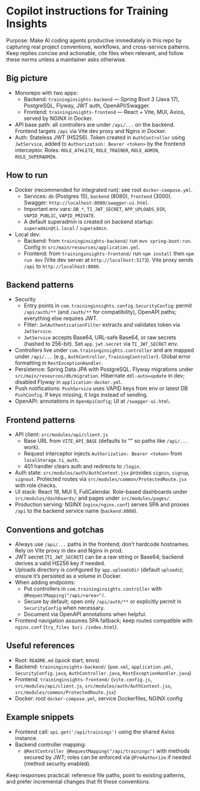 # Copilot instructions for Training Insights

Purpose: Make AI coding agents productive immediately in this repo by capturing real project conventions, workflows, and cross-service patterns. Keep replies concise and actionable, cite files when relevant, and follow these norms unless a maintainer asks otherwise.

## Big picture
- Monorepo with two apps:
  - Backend: `traininginsights-backend` — Spring Boot 3 (Java 17), PostgreSQL, Flyway, JWT auth, OpenAPI/Swagger.
  - Frontend: `traininginsights-frontend` — React + Vite, MUI, Axios, served by NGINX in Docker.
- API base path: all controllers are under `/api/...` on the backend. Frontend targets `/api` via Vite dev proxy and Nginx in Docker.
- Auth: Stateless JWT (HS256). Token created in `AuthController` using `JwtService`, added to `Authorization: Bearer <token>` by the frontend interceptor. Roles: `ROLE_ATHLETE`, `ROLE_TRAINER`, `ROLE_ADMIN`, `ROLE_SUPERADMIN`.

## How to run
- Docker (recommended for integrated run): see root `docker-compose.yml`.
  - Services: `db` (Postgres 15), `backend` (8080), `frontend` (3000). Swagger: `http://localhost:8080/swagger-ui.html`.
  - Important env vars: `DB_*`, `TI_JWT_SECRET`, `APP_UPLOADS_DIR`, `VAPID_PUBLIC`, `VAPID_PRIVATE`.
  - A default superadmin is created on backend startup: `superadmin@ti.local` / `superadmin`.
- Local dev:
  - Backend: from `traininginsights-backend/` run `mvn spring-boot:run`. Config in `src/main/resources/application.yml`.
  - Frontend: from `traininginsights-frontend/` run `npm install` then `npm run dev` (Vite dev server at `http://localhost:5173`). Vite proxy sends `/api` to `http://localhost:8080`.

## Backend patterns
- Security
  - Entry points in `com.traininginsights.config.SecurityConfig`: permit `/api/auth/**` (and `/auth/**` for compatibility), OpenAPI paths; everything else requires JWT.
  - Filter: `JwtAuthenticationFilter` extracts and validates token via `JwtService`.
  - `JwtService` accepts Base64, URL-safe Base64, or raw secrets (hashed to 256-bit). Set `app.jwt.secret` via `TI_JWT_SECRET` env.
- Controllers live under `com.traininginsights.controller` and are mapped under `/api/...` (e.g., `AuthController`, `TrainingController`). Global error formatting in `RestExceptionHandler`.
- Persistence: Spring Data JPA with PostgreSQL. Flyway migrations under `src/main/resources/db/migration`. Hibernate `ddl-auto=update` in dev; disabled Flyway in `application-docker.yml`.
- Push notifications: `PushService` uses VAPID keys from env or latest DB `PushConfig`. If keys missing, it logs instead of sending.
- OpenAPI: annotations in `OpenApiConfig`; UI at `/swagger-ui.html`.

## Frontend patterns
- API client: `src/modules/api/client.js`
  - Base URL from `VITE_API_BASE` (defaults to "" so paths like `/api/...` work).
  - Request interceptor injects `Authorization: Bearer <token>` from `localStorage.ti_auth`.
  - 401 handler clears auth and redirects to `/login`.
- Auth state: `src/modules/auth/AuthContext.jsx` provides `signin`, `signup`, `signout`. Protected routes via `src/modules/common/ProtectedRoute.jsx` with role checks.
- UI stack: React 18, MUI 5, FullCalendar. Role-based dashboards under `src/modules/dashboards/` and pages under `src/modules/pages/`.
- Production serving: NGINX (`nginx/nginx.conf`) serves SPA and proxies `/api` to the backend service name (`backend:8080`).

## Conventions and gotchas
- Always use `/api/...` paths in the frontend; don’t hardcode hostnames. Rely on Vite proxy in dev and Nginx in prod.
- JWT secret (`TI_JWT_SECRET`) can be a raw string or Base64; backend derives a valid HS256 key if needed.
- Uploads directory is configured by `app.uploadsDir` (default `uploads`); ensure it’s persisted as a volume in Docker.
- When adding endpoints:
  - Put controllers in `com.traininginsights.controller` with `@RequestMapping("/api/<area>")`.
  - Secure by default; open only `/api/auth/**` or explicitly permit in `SecurityConfig` when necessary.
  - Document via OpenAPI annotations when helpful.
- Frontend navigation assumes SPA fallback; keep routes compatible with `nginx.conf` (`try_files $uri /index.html`).

## Useful references
- Root: `README.md` (quick start, envs)
- Backend: `traininginsights-backend/` (`pom.xml`, `application.yml`, `SecurityConfig.java`, `AuthController.java`, `RestExceptionHandler.java`)
- Frontend: `traininginsights-frontend/` (`vite.config.js`, `src/modules/api/client.js`, `src/modules/auth/AuthContext.jsx`, `src/modules/common/ProtectedRoute.jsx`)
- Docker: root `docker-compose.yml`, service Dockerfiles, NGINX config

## Example snippets
- Frontend call: `api.get('/api/trainings')` using the shared Axios instance.
- Backend controller mapping:
  - `@RestController @RequestMapping("/api/trainings")` with methods secured by JWT; roles can be enforced via `@PreAuthorize` if needed (method security enabled).

Keep responses practical: reference file paths, point to existing patterns, and prefer incremental changes that fit these conventions.
